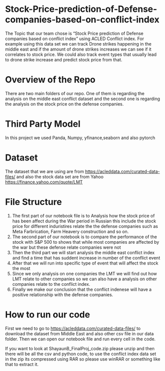 # Stock-Price-prediction-of-Defense-companies-based-on-conflict-index
The Topic that our team chose is “Stock Price prediction of Defense companies based on conflict index” using ACLED Conflict index. For example using this data set we can track Drone strikes happening in the middle east and if the amount of drone strikes increases we can see if it correlates to stock price. We could also track event types that usually lead to drone strike increase and predict stock price from that. 

# Overview of the Repo
There are two main folders of our repo. One of them is regarding the analysis on the middle east conflict dataset and the second one is regarding the analysis on the stock price on the defense companies.

# Third Party Model
In this project we used Panda, Numpy, yfinance,seaborn and also pytorch

# Dataset
The dataset that we are using are from https://acleddata.com/curated-data-files/ and also the stock data set are from Yahoo https://finance.yahoo.com/quote/LMT

# File Structure
1. The first part of our notebook file is to Analysis how the stock price of has been affect during the War period in Russian this include the stock price for different induristires relate the the defense companies such as Meta Farbrication, Farm Heavery construction and so on.
2. The second part of our notebook is to compare the performance of the stock with S&P 500 to shows that while most companies are affected by the war but these defense relate companies were not
3. Then the third part we will start analysis the middle east conflict index and find a time that has suddent increase in number of the conflict event
4. After that we will run into specific type of event that will affect the stock the most
5. Since we only analysis on one companies the LMT we will find out how LMT relate to other companies so we can also have a analysis on other companies relate to the conflict index.
6. Finally we make our conclusion that the conflict indenese will have a positive relationship with the defense companies.

# How to run our code
First we need to go to https://acleddata.com/curated-data-files/ to download the dataset from Middle East and also other csv file in our data folder. Then we can open our notebook file and run every cell in the code.


If you want to look at ShayaunB_FinalProj_code.zip please unzip and then there will be all the csv and python code, to use the conflict index data set in the zip its compressed using RAR so please use winRAR or something like that to extract it. 
